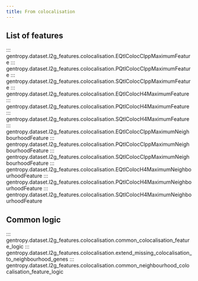 ```yaml
---
title: From colocalisation
---
```


## List of features

::: gentropy.dataset.l2g_features.colocalisation.EQtlColocClppMaximumFeature
::: gentropy.dataset.l2g_features.colocalisation.PQtlColocClppMaximumFeature
::: gentropy.dataset.l2g_features.colocalisation.SQtlColocClppMaximumFeature
::: gentropy.dataset.l2g_features.colocalisation.EQtlColocH4MaximumFeature
::: gentropy.dataset.l2g_features.colocalisation.PQtlColocH4MaximumFeature
::: gentropy.dataset.l2g_features.colocalisation.SQtlColocH4MaximumFeature
::: gentropy.dataset.l2g_features.colocalisation.EQtlColocClppMaximumNeighbourhoodFeature
::: gentropy.dataset.l2g_features.colocalisation.PQtlColocClppMaximumNeighbourhoodFeature
::: gentropy.dataset.l2g_features.colocalisation.SQtlColocClppMaximumNeighbourhoodFeature
::: gentropy.dataset.l2g_features.colocalisation.EQtlColocH4MaximumNeighbourhoodFeature
::: gentropy.dataset.l2g_features.colocalisation.PQtlColocH4MaximumNeighbourhoodFeature
::: gentropy.dataset.l2g_features.colocalisation.SQtlColocH4MaximumNeighbourhoodFeature

## Common logic

::: gentropy.dataset.l2g_features.colocalisation.common_colocalisation_feature_logic
::: gentropy.dataset.l2g_features.colocalisation.extend_missing_colocalisation_to_neighbourhood_genes
::: gentropy.dataset.l2g_features.colocalisation.common_neighbourhood_colocalisation_feature_logic
